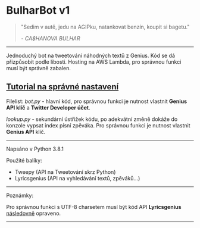 # BulharBot v1

> "Sedim v autě, jedu na AGIPku, natankovat benzín, koupit si bagetu."
>
> *- CA$HANOVA BULHAR*
---

Jednoduchý bot na tweetování náhodných textů z Genius. Kód se dá přizpůsobit podle libosti. Hosting na AWS Lambda, pro správnou funkci musí být správně zabalen.


[**Tutorial na správné nastavení**](https://docs.aws.amazon.com/lambda/latest/dg/lambda-python-how-to-create-deployment-package.html#python-package-venv)
---

Filelist:
*bot.py* - hlavní kód, pro správnou funkci je nutnost vlastnit **Genius API klíč** a **Twitter Developer účet**.

*lookup.py* - sekundární ústřižek kódu, po adekvátní změně dokáže do konzole vypsat index písní zpěváka. Pro správnou funkci je nutnost vlastnit **Genius API** klíč.

---

Napsáno v Python 3.8.1

Použité balíky:

* Tweepy (API na Tweetování skrz Python)
* Lyricsgenius (API na vyhledávání textů, zpěváků...)

---

Poznámky:

Pro správnou funkci s UTF-8 charsetem musí být kód API **Lyricsgenius** [následovně](https://github.com/johnwmillr/LyricsGenius/pull/126/files) opraveno.

---
